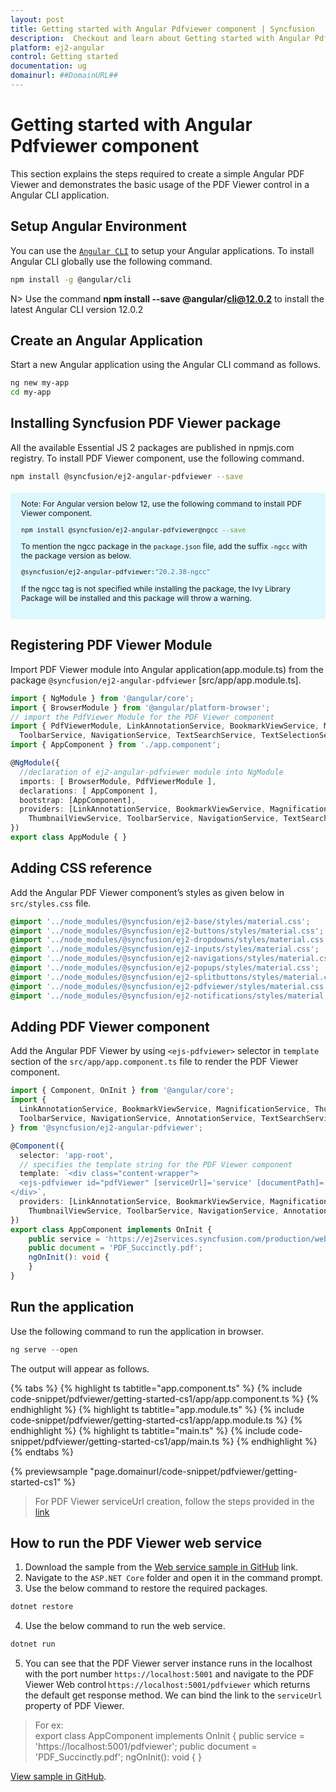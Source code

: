 ```yaml
---
layout: post
title: Getting started with Angular Pdfviewer component | Syncfusion
description:  Checkout and learn about Getting started with Angular Pdfviewer component of Syncfusion Essential JS 2 and more details.
platform: ej2-angular
control: Getting started 
documentation: ug
domainurl: ##DomainURL##
---
```


# Getting started with Angular Pdfviewer component

This section explains the steps required to create a simple Angular PDF Viewer and demonstrates the basic usage of the PDF Viewer control in a Angular CLI application.

## Setup Angular Environment

You can use the [`Angular CLI`](https://github.com/angular/angular-cli) to setup your Angular applications.
To install Angular CLI globally use the following command.

```bash
npm install -g @angular/cli
```

N> Use the command **npm install --save @angular/cli@12.0.2** to install the latest Angular CLI version 12.0.2

## Create an Angular Application

Start a new Angular application using the Angular CLI command as follows.

```bash
ng new my-app
cd my-app
```

## Installing Syncfusion PDF Viewer package

All the available Essential JS 2 packages are published in npmjs.com registry. To install PDF Viewer component, use the following command.

```bash
npm install @syncfusion/ej2-angular-pdfviewer --save
```
<style>
#angular {
    font-size: .88em!important;
margin-top: 1.5em;     margin-bottom: 1.5em;
    background-color: #def8ff;
    padding: 10px 17px 14px;
}
</style>

<div id="angular">
Note: For Angular version below 12, use the following command to install PDF Viewer component.

```bash
npm install @syncfusion/ej2-angular-pdfviewer@ngcc --save
```

To mention the ngcc package in the `package.json` file, add the suffix `-ngcc` with the package version as below.

```bash
@syncfusion/ej2-angular-pdfviewer:"20.2.38-ngcc"
```
If the ngcc tag is not specified while installing the package, the Ivy Library Package will be installed and this package will throw a warning.
</div>

## Registering PDF Viewer Module

Import PDF Viewer module into Angular application(app.module.ts) from the package `@syncfusion/ej2-angular-pdfviewer` [src/app/app.module.ts].

```typescript
import { NgModule } from '@angular/core';
import { BrowserModule } from '@angular/platform-browser';
// import the PdfViewer Module for the PDF Viewer component
import { PdfViewerModule, LinkAnnotationService, BookmarkViewService, MagnificationService, ThumbnailViewService,
  ToolbarService, NavigationService, TextSearchService, TextSelectionService, PrintService } from '@syncfusion/ej2-angular-pdfviewer';
import { AppComponent } from './app.component';

@NgModule({
  //declaration of ej2-angular-pdfviewer module into NgModule
  imports: [ BrowserModule, PdfViewerModule ],
  declarations: [ AppComponent ],
  bootstrap: [AppComponent],
  providers: [LinkAnnotationService, BookmarkViewService, MagnificationService,
    ThumbnailViewService, ToolbarService, NavigationService, TextSearchService, TextSelectionService, PrintService]
})
export class AppModule { }
```

## Adding CSS reference

Add the Angular PDF Viewer component’s styles as given below in `src/styles.css` file.

```css
@import '../node_modules/@syncfusion/ej2-base/styles/material.css';
@import '../node_modules/@syncfusion/ej2-buttons/styles/material.css';
@import '../node_modules/@syncfusion/ej2-dropdowns/styles/material.css';
@import '../node_modules/@syncfusion/ej2-inputs/styles/material.css';
@import '../node_modules/@syncfusion/ej2-navigations/styles/material.css';
@import '../node_modules/@syncfusion/ej2-popups/styles/material.css';
@import '../node_modules/@syncfusion/ej2-splitbuttons/styles/material.css';
@import '../node_modules/@syncfusion/ej2-pdfviewer/styles/material.css';
@import '../node_modules/@syncfusion/ej2-notifications/styles/material.css';
```

## Adding PDF Viewer component

Add the Angular PDF Viewer by using `<ejs-pdfviewer>` selector in `template` section of the `src/app/app.component.ts` file to render the PDF Viewer component.

```typescript
import { Component, OnInit } from '@angular/core';
import {
  LinkAnnotationService, BookmarkViewService, MagnificationService, ThumbnailViewService,
  ToolbarService, NavigationService, AnnotationService, TextSearchService, TextSelectionService, PrintService
} from '@syncfusion/ej2-angular-pdfviewer';

@Component({
  selector: 'app-root',
  // specifies the template string for the PDF Viewer component
  template: `<div class="content-wrapper">
  <ejs-pdfviewer id="pdfViewer" [serviceUrl]='service' [documentPath]='document' style="height:640px;display:block"></ejs-pdfviewer>
</div>`,
  providers: [LinkAnnotationService, BookmarkViewService, MagnificationService,
    ThumbnailViewService, ToolbarService, NavigationService, AnnotationService, TextSearchService, TextSelectionService, PrintService]
})
export class AppComponent implements OnInit {
    public service = 'https://ej2services.syncfusion.com/production/web-services/api/pdfviewer';
    public document = 'PDF_Succinctly.pdf';
    ngOnInit(): void {
    }
}
```

## Run the application

Use the following command to run the application in browser.

```javascript
ng serve --open
```

The output will appear as follows.

{% tabs %}
{% highlight ts tabtitle="app.component.ts" %}
{% include code-snippet/pdfviewer/getting-started-cs1/app/app.component.ts %}
{% endhighlight %}
{% highlight ts tabtitle="app.module.ts" %}
{% include code-snippet/pdfviewer/getting-started-cs1/app/app.module.ts %}
{% endhighlight %}
{% highlight ts tabtitle="main.ts" %}
{% include code-snippet/pdfviewer/getting-started-cs1/app/main.ts %}
{% endhighlight %}
{% endtabs %}
  
{% previewsample "page.domainurl/code-snippet/pdfviewer/getting-started-cs1" %}

> For PDF Viewer serviceUrl creation, follow the steps provided in the [link](https://ej2.syncfusion.com/documentation/pdfviewer/how-to/create-pdfviewer-service/)

## How to run the PDF Viewer web service
1. Download the sample from the [Web service sample in GitHub](https://github.com/SyncfusionExamples/EJ2-PDFViewer-WebServices) link.
2. Navigate to the `ASP.NET Core` folder and open it in the command prompt.
3. Use the below command to restore the required packages.
```sh
dotnet restore
```
4. Use the below command to run the web service.
```sh
dotnet run
```
5. You can see that the PDF Viewer server instance runs in the localhost with the port number `https://localhost:5001` and navigate to the PDF Viewer Web control `https://localhost:5001/pdfviewer` which returns the default get response method. We can bind the link to the `serviceUrl` property of PDF Viewer.

> For ex:  
export class AppComponent implements OnInit {
    public service = 'https://localhost:5001/pdfviewer';
    public document = 'PDF_Succinctly.pdf';
    ngOnInit(): void {
    }

[View sample in GitHub](https://github.com/SyncfusionExamples/angular-pdf-viewer-examples/tree/master/Getting%20started).